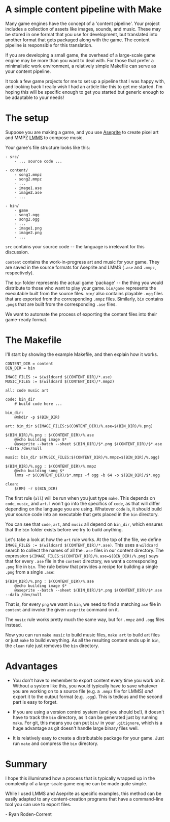# A simple content pipeline with Make

Many game engines have the concept of a 'content pipeline'. Your project
includes a collection of assets like images, sounds, and music. These may be
stored in one format that you use for development, but translated into another
format that gets packaged along with the game. The content pipeline is
responsible for this translation.

If you are developing a small game, the overhead of a large-scale game engine
may be more than you want to deal with. For those that prefer a minimalistic
work environment, a relatively simple Makefile can serve as your content
pipeline.

It took a few game projects for me to set up a pipeline that I was happy with,
and looking back I really wish I had an article like this to get me started.
I'm hoping this will be specific enough to get you started but generic enough to
be adaptable to your needs!

# The setup

Suppose you are making a game, and you use [Aseprite](https://www.aseprite.org/)
to create pixel art and MMPZ [LMMS](https://lmms.io/) to compose music.

Your game's file structure looks like this:

```make
- src/
    - ... source code ...

- content/
    - song1.mmpz
    - song2.mmpz
    - ...
    - image1.ase
    - image2.ase
    - ...

- bin/
    - game
    - song1.ogg
    - song2.ogg
    - ...
    - image1.png
    - image2.png
    - ...
```

`src` contains your source code -- the language is irrelevant for this
discussion.

`content` contains the work-in-progress art and music for your game. They are
saved in the source formats for Aseprite and LMMS (`.ase` and `.mmpz`,
respectively).

The `bin` folder represents the actual game 'package' -- the thing you would
distribute to those who want to play your game.
`bin/game` represents the executable built from the source files.
`bin/` also contains playable `.ogg` files that are exported from the
corresponding `.mmpz` files. Similarly, `bin` contains `.png`s that are built
from the corresponding `.ase` files.

We want to automate the process of exporting the content files into their
game-ready format.

# The Makefile

I'll start by showing the example Makefile, and then explain how it works.

```make
CONTENT_DIR = content
BIN_DIR = bin

IMAGE_FILES := $(wildcard $(CONTENT_DIR)/*.ase)
MUSIC_FILES := $(wildcard $(CONTENT_DIR)/*.mmpz)

all: code music art

code: bin_dir
	# build code here ...

bin_dir:
	@mkdir -p $(BIN_DIR)

art: bin_dir $(IMAGE_FILES:$(CONTENT_DIR)/%.ase=$(BIN_DIR)/%.png)

$(BIN_DIR)/%.png : $(CONTENT_DIR)/%.ase
	@echo building image $*
	@aseprite --batch --sheet $(BIN_DIR)/$*.png $(CONTENT_DIR)/$*.ase --data /dev/null

music: bin_dir $(MUSIC_FILES:$(CONTENT_DIR)/%.mmpz=$(BIN_DIR)/%.ogg)

$(BIN_DIR)/%.ogg : $(CONTENT_DIR)/%.mmpz
	@echo building song $*
	lmms -r $(CONTENT_DIR)/$*.mmpz -f ogg -b 64 -o $(BIN_DIR)/$*.ogg

clean:
	$(RM) -r $(BIN_DIR)
```

The first rule (`all`) will be run when you just type `make`. This depends on
`code`, `music`, and `art`. I won't go into the specifics of `code`, as that
will differ depending on the language you are using. Whatever `code` is, it
should build your source code into an executable that gets placed in the `bin`
directory.

You can see that `code`, `art`, and `music` all depend on `bin_dir`, which
ensures that the `bin` folder exists before we try to build anything.

Let's take a look at how the `art` rule works. At the top of the file, we define
`IMAGE_FILES := $(wildcard $(CONTENT_DIR)/*.ase)`. This uses a `wildcard` search
to collect the names of all the `.ase` files in our content directory.
The expression `$(IMAGE_FILES:$(CONTENT_DIR)/%.ase=$(BIN_DIR)/%.png)` says that
for every `.ase` file in the `content` directory, we want a corresponding `.png`
file in `bin`. The rule below that provides a recipe for building a single
`.png` from a single `.ase`:

```make
$(BIN_DIR)/%.png : $(CONTENT_DIR)/%.ase
	@echo building image $*
	@aseprite --batch --sheet $(BIN_DIR)/$*.png $(CONTENT_DIR)/$*.ase --data /dev/null
```

That is, for every `png` we want in `bin`, we need to find a matching `ase` file
in `content` and invoke the given `aseprite` command on it.

The `music` rule works pretty much the same way, but for `.mmpz` and `.ogg`
files instead.

Now you can run `make music` to build music files, `make art` to build art files
or just `make` to build everything.  As all the resulting content ends up in
`bin`, the `clean` rule just removes the `bin` directory.

# Advantages

- You don't have to remember to export content every time you work on it.
  Without a system like this, you would typically have to save whatever you are
  working on to a source file (e.g. a `.mmpz` file for LMMS) _and_ export it to
  the output format (e.g. `.ogg`). This is tedious and the second part is easy
  to forget.

- If you are using a version control system (and you should be!), it doesn't have
  to track the `bin` directory, as it can be generated just by running `make`.
  For git, this means you can put `bin/` in your `.gitignore`, which is a huge
  advantage as git doesn't handle large binary files well.

- It is relatively easy to create a distributable package for your game. Just
  run `make` and compress the `bin` directory.

# Summary

I hope this illuminated how a process that is typically wrapped up in the
complexity of a large-scale game engine can be made quite simple.

While I used LMMS and Aseprite as specific examples, this method can be easily
adapted to any content-creation programs that have a command-line tool you can
use to export files.

\- Ryan Roden-Corrent
